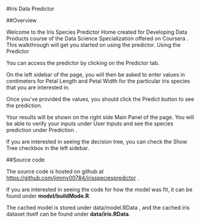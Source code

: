 #Iris Data Predictor

##Overview

Welcome to the Iris Species Predictor Home created for Developing Data Products course of the Data Science Specialization offered on Coursera .
This walkthrough will get you started on using the predictor.
Using the Predictor

You can access the predictor by clicking on the Predictor tab.

On the left sidebar of the page, you will then be asked to enter values in centimeters for Petal Length and Petal Width for the particular iris species that you are interested in.

Once you've provided the values, you should click the Predict button to see the prediction.

Your results will be shown on the right side Main Panel of the page. You will be able to verify your inputs under User Inputs and see the species prediction under Prediction .

If you are interested in seeing the decision tree, you can check the Show Tree checkbox in the left sidebar.

##Source code

The source code is hosted on github at https://github.com/jimmy00784/irisspeciespredictor .

If you are interested in seeing the code for how the model was fit, it can be found under **model/buildMode.R**.

The cached model is stored under data/model.RData , and the cached iris dataset itself can be found under **data/iris.RData**.
